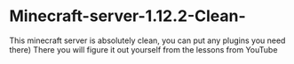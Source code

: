 # Minecraft-server-1.12.2-Clean-
This minecraft server is absolutely clean, you can put any plugins you need there) There you will figure it out yourself from the lessons from YouTube
